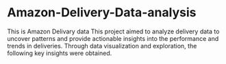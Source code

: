 # Amazon-Delivery-Data-analysis
This is Amazon Delivary data
This project aimed to analyze delivery data to uncover patterns and provide actionable insights into the performance and trends in deliveries. Through data visualization and exploration, the following key insights were obtained.

